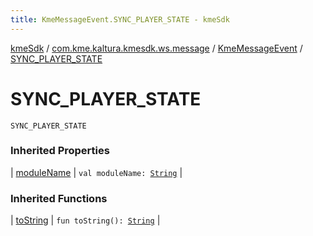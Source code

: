 ```yaml
---
title: KmeMessageEvent.SYNC_PLAYER_STATE - kmeSdk
---
```


[kmeSdk](../../index.html) / [com.kme.kaltura.kmesdk.ws.message](../index.html) / [KmeMessageEvent](index.html) / [SYNC_PLAYER_STATE](./-s-y-n-c_-p-l-a-y-e-r_-s-t-a-t-e.html)

# SYNC_PLAYER_STATE

`SYNC_PLAYER_STATE`

### Inherited Properties

| [moduleName](module-name.html) | `val moduleName: `[`String`](https://kotlinlang.org/api/latest/jvm/stdlib/kotlin/-string/index.html) |

### Inherited Functions

| [toString](to-string.html) | `fun toString(): `[`String`](https://kotlinlang.org/api/latest/jvm/stdlib/kotlin/-string/index.html) |

